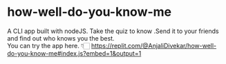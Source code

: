 # how-well-do-you-know-me
A CLI app built with nodeJS. Take the quiz to know .Send it to your friends and find out who knows you the best. <br>
You can try the app here. 👇🏻
https://replit.com/@AnjaliDivekar/how-well-do-you-know-me#index.js?embed=1&output=1
